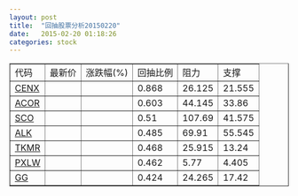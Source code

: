 ```yaml
---
layout: post
title:  "回抽股票分析20150220"
date:   2015-02-20 01:18:26
categories: stock
---
```

<script type="text/javascript">
var stockList = []
stockList.push('gb_cenx');
stockList.push('gb_acor');
stockList.push('gb_sco');
stockList.push('gb_alk');
stockList.push('gb_tkmr');
stockList.push('gb_pxlw');
stockList.push('gb_gg');
</script>
<table border="1">
 <tr>
 <td>代码</td>
 <td>最新价</td>
 <td>涨跌幅(%)</td>
 <td>回抽比例</td>
 <td>阻力</td>
 <td>支撑</td>
</tr>
  <tr id="cenx">
  <td><a href="http://stock.finance.sina.com.cn/usstock/quotes/CENX.html" target="_blank">CENX</a></td><td></td><td></td><td>0.868</td><td>26.125</td><td>21.555</td></tr>
  <tr id="acor">
  <td><a href="http://stock.finance.sina.com.cn/usstock/quotes/ACOR.html" target="_blank">ACOR</a></td><td></td><td></td><td>0.603</td><td>44.145</td><td>33.86</td></tr>
  <tr id="sco">
  <td><a href="http://stock.finance.sina.com.cn/usstock/quotes/SCO.html" target="_blank">SCO</a></td><td></td><td></td><td>0.51</td><td>107.69</td><td>41.575</td></tr>
  <tr id="alk">
  <td><a href="http://stock.finance.sina.com.cn/usstock/quotes/ALK.html" target="_blank">ALK</a></td><td></td><td></td><td>0.485</td><td>69.91</td><td>55.545</td></tr>
  <tr id="tkmr">
  <td><a href="http://stock.finance.sina.com.cn/usstock/quotes/TKMR.html" target="_blank">TKMR</a></td><td></td><td></td><td>0.468</td><td>25.915</td><td>13.24</td></tr>
  <tr id="pxlw">
  <td><a href="http://stock.finance.sina.com.cn/usstock/quotes/PXLW.html" target="_blank">PXLW</a></td><td></td><td></td><td>0.462</td><td>5.77</td><td>4.405</td></tr>
  <tr id="gg">
  <td><a href="http://stock.finance.sina.com.cn/usstock/quotes/GG.html" target="_blank">GG</a></td><td></td><td></td><td>0.424</td><td>24.265</td><td>17.42</td></tr>
</table>
